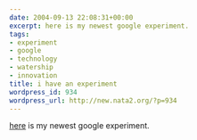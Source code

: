 ```yaml
---
date: 2004-09-13 22:08:31+00:00
excerpt: here is my newest google experiment.
tags:
- experiment
- google
- technology
- watership
- innovation
title: i have an experiment
wordpress_id: 934
wordpress_url: http://new.nata2.org/?p=934
---
```


<a href="http://watership.org">here</a> is my newest google experiment.
